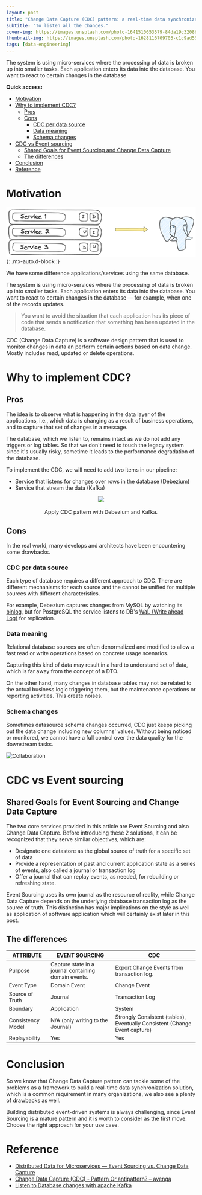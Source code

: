 ```yaml
---
layout: post
title: "Change Data Capture (CDC) pattern: a real-time data synchronization solution"
subtitle: "To listen all the changes."
cover-img: https://images.unsplash.com/photo-1641510653579-84da19c3208b?q=80&w=3540&auto=format&fit=crop&ixlib=rb-4.0.3&ixid=M3wxMja3fDB8MHxwaG90by1wYWdlfHx8fGVufDB8fHx8fa%3D%3D
thumbnail-img: https://images.unsplash.com/photo-1628116709703-c1c9ad550d36?q=80&w=3542&auto=format&fit=crop&ixlib=rb-4.0.3&ixid=M3wxMja3fDB8MHxwaG90by1wYWdlfHx8fGVufDB8fHx8fa%3D%3D
tags: [data-engineering]
---
```


The system is using micro-services where the processing of data is broken up into smaller tasks. Each application enters its data into the database. You want to react to certain changes in the database


**Quick access:**
- [Motivation](#motivation)
- [Why to implement CDC?](#why-to-implement-cdc)
  - [Pros](#pros)
  - [Cons](#cons)
    - [CDC per data source](#cdc-per-data-source)
    - [Data meaning](#data-meaning)
    - [Schema changes](#schema-changes)
- [CDC vs Event sourcing](#cdc-vs-event-sourcing)
  - [Shared Goals for Event Sourcing and Change Data Capture](#shared-goals-for-event-sourcing-and-change-data-capture)
  - [The differences](#the-differences)
- [Conclusion](#conclusion)
- [Reference](#reference)


# Motivation

![Changes from various sources](/assets/img/cdc-motivation.png){: .mx-auto.d-block :}

We have some difference applications/services using the same database.

The system is using micro-services where the processing of data is broken up into smaller tasks. Each application enters its data into the database. You want to react to certain changes in the database — for example, when one of the records updates.

> You want to avoid the situation that each application has its piece of code that sends a notification that something has been updated in the database.

CDC (Change Data Capture) is a software design pattern that is used to monitor changes in data an perform certain actions based on data change. Mostly includes read, updated or delete operations.

# Why to implement CDC?

## Pros

The idea is to observe what is happening in the data layer of the applications, i.e., which data is changing as a result of business operations, and to capture that set of changes in a message.

The database, which we listen to, remains intact as we do not add any triggers or log tables. So that we don't need to touch the legacy system since it's usually risky, sometime it leads to the performance degradation of the database.

To implement the CDC, we will need to add two items in our pipeline:

- Service that listens for changes over rows in the database (Debezium)
- Service that stream the data (Kafka)

<p align = "center">
<img src = "https://debezium.io/documentation/reference/stable/_images/debezium-server-architecture.png">
</p>
<p align = "center">
Apply CDC pattern with Debezium and Kafka.
</p>

## Cons

In the real world, many develops and architects have been encountering some drawbacks.

### CDC per data source

Each type of database requires a different approach to CDC. There are different mechanisms for each source and the cannot be unified for multiple sources with different characteristics.

For example, Debezium captures changes from MySQL by watching its [binlog](https://dev.mysql.com/doc/refman/5.7/en/replication-howto-masterbaseconfig.html), but for PostgreSQL the service listens to DB's [WaL (Write ahead Log)](https://www.postgresql.org/docs/9.6/runtime-config-wal.html) for replication.

### Data meaning

Relational database sources are often denormalized and modified to allow a fast read or write operations based on concrete usage scenarios.

Capturing this kind of data may result in a hard to understand set of data, which is far away from the concept of a DTO.

On the other hand, many changes in database tables may not be related to the actual business logic triggering them, but the maintenance operations or reporting activities. This create noises.

### Schema changes

Sometimes datasource schema changes occurred, CDC just keeps picking out the data change including new columns' values. Without being noticed or monitored, we cannot have a full control over the data quality for the downstream tasks.

![Collaboration](https://images.unsplash.com/photo-1516321318423-f06f85e504b3?q=80&w=3540&auto=format&fit=crop&ixlib=rb-4.0.3&ixid=M3wxMja3fDB8MHxwaG90by1wYWdlfHx8fGVufDB8fHx8fa%3D%3D)


# CDC vs Event sourcing

## Shared Goals for Event Sourcing and Change Data Capture
The two core services provided in this article are Event Sourcing and also Change Data Capture. Before introducing these 2 solutions, it can be recognized that they serve similar objectives, which are:

- Designate one datastore as the global source of truth for a specific set of data
- Provide a representation of past and current application state as a series of events, also called a journal or transaction log
- Offer a journal that can replay events, as needed, for rebuilding or refreshing state.

Event Sourcing uses its own journal as the resource of reality, while Change Data Capture depends on the underlying database transaction log as the source of truth. This distinction has major implications on the style as well as application of software application which will certainly exist later in this post.

## The differences

| ATTRIBUTE | EVENT SOURCING | CDC |
| --- | --- | --- |
| Purpose | Capture state in a journal containing domain events. | Export Change Events from transaction log. |
| Event Type | Domain Event | Change Event |
| Source of Truth | Journal | Transaction Log |
| Boundary | Application | System |
| Consistency Model | N/A (only writing to the Journal) | Strongly Consistent (tables), Eventually Consistent (Change Event capture) |
| Replayability | Yes | Yes |

# Conclusion
So we know that Change Data Capture pattern can tackle some of the problems as a framework to build a real-time data synchronization solution, which is a common requirement in many organizations, we also see a plenty of drawbacks as well.

Building distributed event-driven systems is always challenging, since Event Sourcing is a mature pattern and it is worth to consider as the first move. Choose the right approach for your use case.

# Reference

- [Distributed Data for Microservices — Event Sourcing vs. Change Data Capture](https://debezium.io/blog/2020/02/10/event-sourcing-vs-cdc/)
- [Change Data Capture (CDC) - Pattern Or antipattern? – avenga](https://www.avenga.com/magazine/change-data-capture/)
- [Listen to Database changes with apache Kafka](https://medium.com/geekculture/listen-to-database-changes-with-apache-kafka-35440a3344f0)
